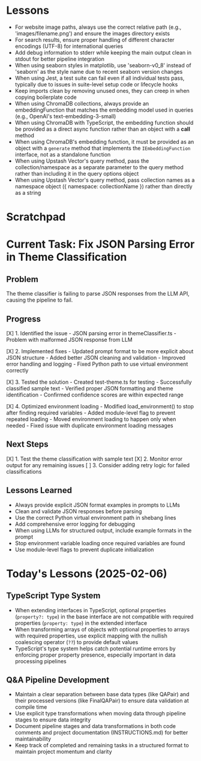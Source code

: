 # Lessons

- For website image paths, always use the correct relative path (e.g., 'images/filename.png') and ensure the images directory exists
- For search results, ensure proper handling of different character encodings (UTF-8) for international queries
- Add debug information to stderr while keeping the main output clean in stdout for better pipeline integration
- When using seaborn styles in matplotlib, use 'seaborn-v0_8' instead of 'seaborn' as the style name due to recent seaborn version changes
- When using Jest, a test suite can fail even if all individual tests pass, typically due to issues in suite-level setup code or lifecycle hooks
- Keep imports clean by removing unused ones, they can creep in when copying boilerplate code
- When using ChromaDB collections, always provide an embeddingFunction that matches the embedding model used in queries (e.g., OpenAI's text-embedding-3-small)
- When using ChromaDB with TypeScript, the embedding function should be provided as a direct async function rather than an object with a __call__ method
- When using ChromaDB's embedding function, it must be provided as an object with a `generate` method that implements the `IEmbeddingFunction` interface, not as a standalone function
- When using Upstash Vector's query method, pass the collection/namespace as a separate parameter to the query method rather than including it in the query options object
- When using Upstash Vector's query method, pass collection names as a namespace object ({ namespace: collectionName }) rather than directly as a string

# Scratchpad

# Current Task: Fix JSON Parsing Error in Theme Classification

## Problem
The theme classifier is failing to parse JSON responses from the LLM API, causing the pipeline to fail.

## Progress
[X] 1. Identified the issue
    - JSON parsing error in themeClassifier.ts
    - Problem with malformed JSON response from LLM
    
[X] 2. Implemented fixes
    - Updated prompt format to be more explicit about JSON structure
    - Added better JSON cleaning and validation
    - Improved error handling and logging
    - Fixed Python path to use virtual environment correctly

[X] 3. Tested the solution
    - Created test-theme.ts for testing
    - Successfully classified sample text
    - Verified proper JSON formatting and theme identification
    - Confirmed confidence scores are within expected range

[X] 4. Optimized environment loading
    - Modified load_environment() to stop after finding required variables
    - Added module-level flag to prevent repeated loading
    - Moved environment loading to happen only when needed
    - Fixed issue with duplicate environment loading messages

## Next Steps
[X] 1. Test the theme classification with sample text
[X] 2. Monitor error output for any remaining issues
[ ] 3. Consider adding retry logic for failed classifications

## Lessons Learned
- Always provide explicit JSON format examples in prompts to LLMs
- Clean and validate JSON responses before parsing
- Use the correct Python virtual environment path in shebang lines
- Add comprehensive error logging for debugging
- When using LLMs for structured output, include example formats in the prompt
- Stop environment variable loading once required variables are found
- Use module-level flags to prevent duplicate initialization

# Today's Lessons (2025-02-06)

## TypeScript Type System
- When extending interfaces in TypeScript, optional properties (`property?: type`) in the base interface are not compatible with required properties (`property: type`) in the extended interface
- When transforming arrays of objects with optional properties to arrays with required properties, use explicit mapping with the nullish coalescing operator (`??`) to provide default values
- TypeScript's type system helps catch potential runtime errors by enforcing proper property presence, especially important in data processing pipelines

## Q&A Pipeline Development
- Maintain a clear separation between base data types (like QAPair) and their processed versions (like FinalQAPair) to ensure data validation at compile time
- Use explicit type transformations when moving data through pipeline stages to ensure data integrity
- Document pipeline stages and data transformations in both code comments and project documentation (INSTRUCTIONS.md) for better maintainability
- Keep track of completed and remaining tasks in a structured format to maintain project momentum and clarity
